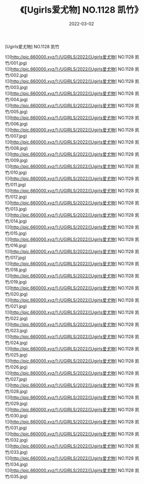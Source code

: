 ﻿---
layout: post
title:  《[Ugirls爱尤物] NO.1128 凯竹》
date:   2022-03-02
img: http://pic.660000.xyz/1:/UGIRLS/2022/[Ugirls爱尤物] NO.1128 凯竹/000.jpg
categories: [美女, 清纯, 唯美]
---

[Ugirls爱尤物] NO.1128 凯竹

 ![](http://pic.660000.xyz/1:/UGIRLS/2022/[Ugirls爱尤物] NO.1128 凯竹/001.jpg) <br>![](http://pic.660000.xyz/1:/UGIRLS/2022/[Ugirls爱尤物] NO.1128 凯竹/002.jpg) <br>![](http://pic.660000.xyz/1:/UGIRLS/2022/[Ugirls爱尤物] NO.1128 凯竹/003.jpg) <br>![](http://pic.660000.xyz/1:/UGIRLS/2022/[Ugirls爱尤物] NO.1128 凯竹/004.jpg) <br>![](http://pic.660000.xyz/1:/UGIRLS/2022/[Ugirls爱尤物] NO.1128 凯竹/005.jpg) <br>![](http://pic.660000.xyz/1:/UGIRLS/2022/[Ugirls爱尤物] NO.1128 凯竹/006.jpg) <br>![](http://pic.660000.xyz/1:/UGIRLS/2022/[Ugirls爱尤物] NO.1128 凯竹/007.jpg) <br>![](http://pic.660000.xyz/1:/UGIRLS/2022/[Ugirls爱尤物] NO.1128 凯竹/008.jpg) <br>![](http://pic.660000.xyz/1:/UGIRLS/2022/[Ugirls爱尤物] NO.1128 凯竹/009.jpg) <br>![](http://pic.660000.xyz/1:/UGIRLS/2022/[Ugirls爱尤物] NO.1128 凯竹/010.jpg) <br>![](http://pic.660000.xyz/1:/UGIRLS/2022/[Ugirls爱尤物] NO.1128 凯竹/011.jpg) <br>![](http://pic.660000.xyz/1:/UGIRLS/2022/[Ugirls爱尤物] NO.1128 凯竹/012.jpg) <br>![](http://pic.660000.xyz/1:/UGIRLS/2022/[Ugirls爱尤物] NO.1128 凯竹/013.jpg) <br>![](http://pic.660000.xyz/1:/UGIRLS/2022/[Ugirls爱尤物] NO.1128 凯竹/014.jpg) <br>![](http://pic.660000.xyz/1:/UGIRLS/2022/[Ugirls爱尤物] NO.1128 凯竹/015.jpg) <br>![](http://pic.660000.xyz/1:/UGIRLS/2022/[Ugirls爱尤物] NO.1128 凯竹/016.jpg) <br>![](http://pic.660000.xyz/1:/UGIRLS/2022/[Ugirls爱尤物] NO.1128 凯竹/017.jpg) <br>![](http://pic.660000.xyz/1:/UGIRLS/2022/[Ugirls爱尤物] NO.1128 凯竹/018.jpg) <br>![](http://pic.660000.xyz/1:/UGIRLS/2022/[Ugirls爱尤物] NO.1128 凯竹/019.jpg) <br>![](http://pic.660000.xyz/1:/UGIRLS/2022/[Ugirls爱尤物] NO.1128 凯竹/020.jpg) <br>![](http://pic.660000.xyz/1:/UGIRLS/2022/[Ugirls爱尤物] NO.1128 凯竹/021.jpg) <br>![](http://pic.660000.xyz/1:/UGIRLS/2022/[Ugirls爱尤物] NO.1128 凯竹/022.jpg) <br>![](http://pic.660000.xyz/1:/UGIRLS/2022/[Ugirls爱尤物] NO.1128 凯竹/023.jpg) <br>![](http://pic.660000.xyz/1:/UGIRLS/2022/[Ugirls爱尤物] NO.1128 凯竹/024.jpg) <br>![](http://pic.660000.xyz/1:/UGIRLS/2022/[Ugirls爱尤物] NO.1128 凯竹/025.jpg) <br>![](http://pic.660000.xyz/1:/UGIRLS/2022/[Ugirls爱尤物] NO.1128 凯竹/026.jpg) <br>![](http://pic.660000.xyz/1:/UGIRLS/2022/[Ugirls爱尤物] NO.1128 凯竹/027.jpg) <br>![](http://pic.660000.xyz/1:/UGIRLS/2022/[Ugirls爱尤物] NO.1128 凯竹/028.jpg) <br>![](http://pic.660000.xyz/1:/UGIRLS/2022/[Ugirls爱尤物] NO.1128 凯竹/029.jpg) <br>![](http://pic.660000.xyz/1:/UGIRLS/2022/[Ugirls爱尤物] NO.1128 凯竹/030.jpg) <br>![](http://pic.660000.xyz/1:/UGIRLS/2022/[Ugirls爱尤物] NO.1128 凯竹/031.jpg) <br>![](http://pic.660000.xyz/1:/UGIRLS/2022/[Ugirls爱尤物] NO.1128 凯竹/032.jpg) <br>![](http://pic.660000.xyz/1:/UGIRLS/2022/[Ugirls爱尤物] NO.1128 凯竹/033.jpg) <br>![](http://pic.660000.xyz/1:/UGIRLS/2022/[Ugirls爱尤物] NO.1128 凯竹/034.jpg) <br>![](http://pic.660000.xyz/1:/UGIRLS/2022/[Ugirls爱尤物] NO.1128 凯竹/035.jpg) <br>